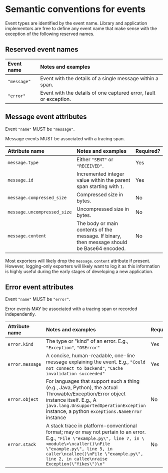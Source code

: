 # Semantic conventions for events

Event types are identified by the event name. Library and application implementors
are free to define any event name that make sense with the exception of the
following reserved names.

## Reserved event names

| Event name  | Notes and examples                                                 |
| :---------- | :----------------------------------------------------------------- |
| `"message"` | Event with the details of a single message within a span.          |
| `"error"`   | Event with the details of one captured error, fault or exception.  |

## Message event attributes

Event `"name"` MUST be `"message"`.

Message events MUST be associated with a tracing span.

| Attribute name | Notes and examples                     | Required? |
| :------------- | :------------------------------------- | --------- |
| `message.type` | Either `"SENT"` or `"RECEIVED"`.       | Yes |
| `message.id`   | Incremented integer value within the parent span starting with `1`. | Yes |
| `message.compressed_size` | Compressed size in bytes. | No |
| `message.uncompressed_size` | Uncompressed size in bytes. | No |
| `message.content` | The body or main contents of the message. If binary, then message should be Base64 encoded. | No |

Most exporters will likely drop the `message.content` attribute if present.
However, logging-only exporters will likely want to log it as this information
is highly useful during the early stages of developing a new application.

## Error event attributes

Event `"name"` MUST be `"error"`.

Error events MAY be associated with a tracing span or recorded independently.

| Attribute name | Notes and examples                     | Required? |
| :------------- | :------------------------------------- | --------- |
| `error.kind`   | The type or "kind" of an error. E.g., `"Exception"`, `"OSError"` | Yes |
| `error.message` | A concise, human-readable, one-line message explaining the event. E.g., `"Could not connect to backend"`, `"Cache invalidation succeeded"` | Yes |
| `error.object` | For languages that support such a thing (e.g., Java, Python), the actual Throwable/Exception/Error object instance itself. E.g., A `java.lang.UnsupportedOperationException` instance, a python `exceptions.NameError` instance | No |
| `error.stack` | A stack trace in platform-conventional format; may or may not pertain to an error. E.g., `"File \"example.py\", line 7, in \<module\>\ncaller()\nFile \"example.py\", line 5, in caller\ncallee()\nFile \"example.py\", line 2, in callee\nraise Exception(\"Yikes\")\n"` | No |
